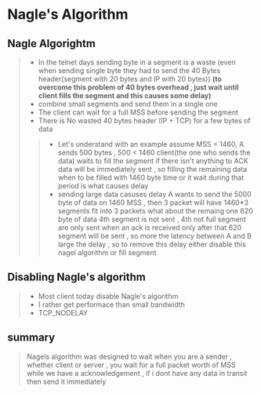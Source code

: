 # Nagle's Algorithm

## Nagle Algorightm 
> - In the telnet days sending byte in a segment is a waste (even when sending single byte they had to send the 40 Bytes header(segment with 20 bytes and IP with 20 bytes))
     **(to overcome this problem of 40 bytes overhead , just wait until client fills the segment and this causes some delay)**
> - combine small segments and send them in a single one 
> - The client can wait for a full MSS before sending the segment 
> - There is No wasted 40 bytes header (IP + TCP) for a few bytes of data 
>> - Let's understand with an example assume MSS = 1460, A sends 500 bytes , 500 < 1460 client(the one who sends the data) waits to fill the segment if there isn't anything to ACK data will be immediately sent , so filling the remaining data when to be filled with 1460 byte time or it wait during that period is what causes delay 
>> - sending large data casuses delay A wants to send the 5000 byte of data on 1460 MSS , then 3 packet will have 1460*3 segments fit into 3 packets what about the remaing one 620 byte of data 4th segment is not sent , 4th not full segment are only sent when an ack is received only after that 620 segment will be sent , so more the latency between A and B large the delay , so to remove this delay either disable this nagel algorithm or fill segment 

## Disabling Nagle's algorithm 
> - Most client today disable Nagle's algorithm 
> - I rather get performace than small bandwidth 
> - TCP_NODELAY

## summary 
> Nagels algorithm was designed to wait when you are a sender , whether client or server , you wait for a full packet worth of MSS while we have a acknowledgement , if i dont have any data in transit then send it immediately 
